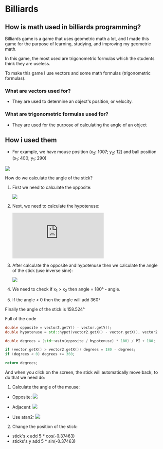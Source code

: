 # Billiards
## How is math used in billiards programming?

Billiards game is a game that uses geometric math a lot, and I made this game for the purpose of learning, studying, and improving my geometric math.

In this game, the most used are trigonometric formulas which the students think they are useless.

To make this game I use vectors and some math formulas (trigonometric formulas).

### What are vectors used for?
- They are used to determine an object's position, or velocity.

### What are trigonometric formulas used for?
- They are used for the purpose of calculating the angle of an object

## How i used them

- For example, we have mouse position (x<sub>2</sub>: 1007; y<sub>2</sub>: 12) and ball position (x<sub>1</sub>: 400; y<sub>1</sub>: 290)

![](https://media.discordapp.net/attachments/636515552428425236/900312017666207754/image0.jpg?width=705&height=375)

How do we calculate the angle of the stick?

1. First we need to calculate the opposite:

   ![](https://bit.ly/3jlp6sN)

2. Next, we need to calculate the hypotenuse:

   ![](http://www.sciweavers.org/tex2img.php?eq=%20%5Csqrt%7B%28x_2%20-%20x_1%29%5E2%20%2B%20%28y_2%20-%20y_1%29%5E2%7D%20%3D%20%20%5Csqrt%7B%281107%20-%20400%29%5E2%20%2B%20%2812%20-%20290%29%5E2%7D%20%20%5Capprox%20759.693&bc=White&fc=Black&im=jpg&fs=12&ff=arev&edit=0)

3. After calculate the opposite and hypotenuse then we calculate the angle of the stick (use inverse sine):

   ![](https://bit.ly/3C11X62)
   
4. We need to check if x<sub>1</sub> > x<sub>2</sub> then angle = 180° - angle.
5. If the angle < 0 then the angle will add 360°

Finally the angle of the stick is 158.524°

Full of the code
```cpp
double opposite = vector2.getY() - vector.getY();
double hypotenuse = std::hypot(vector2.getX() - vector.getX(), vector2.getY() - vector.getY());

double degrees = (std::asin(opposite / hypotenuse) * 180) / PI + 180;

if (vector.getX() > vector2.getX()) degrees = 180 - degrees;
if (degrees < 0) degrees += 360;

return degrees;
```

And when you click on the screen, the stick will automatically move back, to do that we need do:
1. Calculate the angle of the mouse:
  
  - Opposite:
    ![](https://bit.ly/3jlp6sN)
  - Adjacent:
    ![](https://bit.ly/3jDiZAj)
  
  - Use atan2:
    ![](https://bit.ly/2Z3QIvD)
    
2. Change the position of the stick:
  - stick's x add 5 * cos(-0.37463)
  - sticks's y add 5 * sin(-0.37463)
